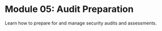 # Module 05: Audit Preparation

Learn how to prepare for and manage security audits and assessments.
